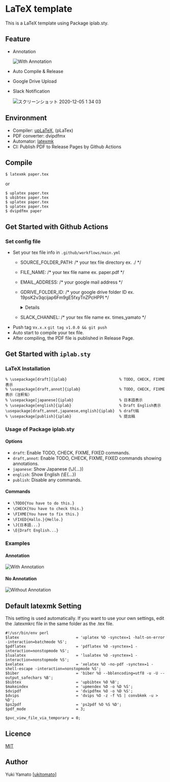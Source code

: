 LaTeX template
====

This is a LaTeX template using Package iplab.sty.

## Feature
- Annotation
  
  ![With Annotation](https://user-images.githubusercontent.com/20383656/75781766-29c33c00-5da1-11ea-998e-b1f61ef9cb5a.png)
- Auto Compile & Release
- Google Drive Upload
- Slack Notification

  ![スクリーンショット 2020-12-05 1 34 03](https://user-images.githubusercontent.com/20383656/101189134-fac45880-3699-11eb-8c49-e734d8d42cb6.png)

## Environment
- Compiler: [upLaTeX](https://texwiki.texjp.org/?upTeX%2CupLaTeX), (pLaTex)
- PDF converter: dvipdfmx
- Automator: [latexmk](https://texwiki.texjp.org/?Latexmk)
- CI: Publish PDF to Release Pages by Github Actions

## Compile
```
$ latexmk paper.tex
```
or
```
$ uplatex paper.tex
$ ubibtex paper.tex
$ uplatex paper.tex
$ uplatex paper.tex
$ dvipdfmx paper
```

## Get Started with Github Actions
### Set config file
- Set your tex file info in ```.github/workflows/main.yml```
  - SOURCE_FOLDER_PATH: /* your tex file directory ex. ./ */
  - FILE_NAME: /* your tex file name ex. paper.pdf */
  - EMAIL_ADDRESS: /* your google mail address */
  - GDRIVE_FOLDER_ID:  /* your google drive folder ID ex. 19psK2v3qcijap6Fm9gE5fxyTnZPcHPPI */ 
    <details>
    <img width="840" alt="スクリーンショット 2020-12-05 1 28 00" src="https://user-images.githubusercontent.com/20383656/101188661-5a6e3400-3699-11eb-8640-54eed12555d7.png">

  - SLACK_CHANNEL:  /* your tex file name ex. times_yamato */
- Push tag v```x.x.x```
  ```git tag v1.0.0 && git push```
- Auto start to compile your tex file.
- After compiling, the PDF file is published in Release Page.

## Get Started with ```iplab.sty```
### LaTeX Installation
```
% \usepackage[draft]{iplab}                       % TODO, CHECK, FIXME表示
% \usepackage[draft,annot]{iplab}                 % TODO, CHECK, FIXME表示（注釈有）
% \usepackage[japanese]{iplab}                    % 日本語表示
% \usepackage[english]{iplab}                     % Draft English表示
\usepackage[draft,annot,japanese,english]{iplab}  % draft稿
% \usepackage[publish]{iplab}                     % 提出稿
```



### Usage of Package iplab.sty
#### Options
- ```draft```: 
  Enable TODO, CHECK, FIXME, FIXED commands.
- ```draft,annot```: 
  Enable TODO, CHECK, FIXME, FIXED commands showing annotations.
- ```japanese```: 
  Show Japanese (\J{...})
- ```english```: 
  Show English (\E{...})
- ```publish```: 
  Disable any commands.
#### Commands
- ```\TODO{You have to do this.}```
- ```\CHECK{You have to check this.}```
- ```\FIXME{You have to fix this.}```
- ```\FIXED{Hallo.}{Hello.}```
- ```\J{日本語...}```
- ```\E{Draft English...}```
### Examples
#### Annotation
![With Annotation](https://user-images.githubusercontent.com/20383656/75781766-29c33c00-5da1-11ea-998e-b1f61ef9cb5a.png)
#### No Annotation
![Without Annotation](https://user-images.githubusercontent.com/20383656/75782358-267c8000-5da2-11ea-8de6-3fe8993176b4.png)

## Default latexmk Setting
This setting is used automatically.
If you want to use your own settings, edit the .latexmkrc file in the same folder as the .tex file.

```
#!/usr/bin/env perl
$latex                         = 'uplatex %O -synctex=1 -halt-on-error -interaction=batchmode %S';
$pdflatex                      = 'pdflatex %O -synctex=1 -interaction=nonstopmode %S';
$lualatex                      = 'lualatex %O -synctex=1 -interaction=nonstopmode %S';
$xelatex                       = 'xelatex %O -no-pdf -synctex=1 -shell-escape -interaction=nonstopmode %S';
$biber                         = 'biber %O --bblencoding=utf8 -u -U --output_safechars %B';
$bibtex                        = 'upbibtex %O %B';
$makeindex                     = 'upmendex %O -o %D %S';
$dvipdf                        = 'dvipdfmx %O -o %D %S';
$dvips                         = 'dvips %O -z -f %S | convbkmk -u > %D';
$ps2pdf                        = 'ps2pdf %O %S %D';
$pdf_mode                      = 3;

$pvc_view_file_via_temporary = 0;
```

## Licence

[MIT](https://github.com/ukitomato/latex-template/blob/master/LICENSE)

## Author
Yuki Yamato [[ukitomato](https://github.com/ukitomato)]
